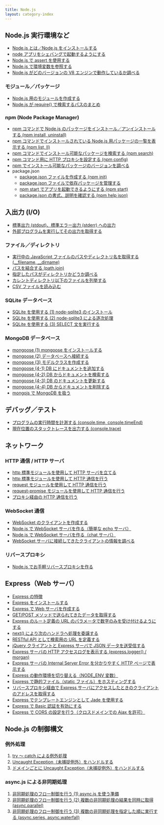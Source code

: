 ```yaml
---
title: Node.js
layout: category-index
---
```


Node.js 実行環境など
----

- [Node.js とは／Node.js をインストールする](env/install-nodejs.html)
- [node アプリをシェバングで起動するようにする](shebang.html)
- [Node.js で assert を使用する](assert.html)
- [Node.js で環境変数を参照する](env/environment-variable.html)
- [Node.js がどのバージョンの V8 エンジンで動作しているか調べる](env/v8-version.html)

### モジュール／パッケージ
- [Node.js 用のモジュールを作成する](env/create-module.html)
- [Node.js が require() で検索するパスのまとめ](require.html)

### npm (Node Package Manager)
- [npm コマンドで Node.js のパッケージをインストール／アンインストールする (npm install, uninstall)](npm/install-package.html)
- [npm コマンドでインストールされている Node.js 用パッケージの一覧を表示する (npm list, ll)](npm/npm-list.html)
- [npm コマンドでインストール可能なパッケージを検索する (npm search)](npm/npm-search.html)
- [npm コマンド用に HTTP プロキシを設定する (npm config)](npm/proxy.html)
- [npm でインストール可能なパッケージのバージョンを調べる](npm/package-version.html)
- package.json
    - [package.json ファイルを作成する (npm init)](npm/npm-init.html)
    - [package.json ファイルで依存パッケージを管理する](npm/package-dependencies.html)
    - [npm start でアプリを起動できるようにする (npm start)](npm/npm-start.html)
    - [package.json の書式、説明を確認する (npm help json)](npm/npm-help-json.html)


入出力 (I/O)
----
- [標準出力 (stdout)、標準エラー出力 (stderr) への出力](io/stdio.html)
- [外部プログラムを実行してその出力を取得する](io/child-process.html)

### ファイル／ディレクトリ
- [実行中の JavaScript ファイルのパスやディレクトリ名を取得する (__filename, __dirname)](io/filename.html)
- [パスを結合する (path.join)](io/path-join.html)
- [指定したパスがディレクトリかどうか調べる](io/is-directory.html)
- [カレントディレクトリ以下のファイルを列挙する](io/walk-dir.html)
- [CSV ファイルを読み込む](io/csv.html)

### SQLite データベース
- [SQLite を使用する (1) node-sqlite3 のインストール](io/sqlite1.html)
- [SQLite を使用する (2) node-sqlite3 による逐次処理](io/sqlite2.html)
- [SQLite を使用する (3) SELECT 文を実行する](io/sqlite3.html)

### MongoDB データベース
- [mongoose (1) mongoose をインストールする](io/mongoose1.html)
- [mongoose (2) データベースへ接続する](io/mongoose2.html)
- [mongoose (3) モデルクラスを作成する](io/mongoose3.html)
- [mongoose (4-1) DB にドキュメントを追加する](io/mongoose4-1.html)
- [mongoose (4-2) DB からドキュメントを検索する](io/mongoose4-2.html)
- [mongoose (4-3) DB のドキュメントを更新する](io/mongoose4-3.html)
- [mongoose (4-4) DB からドキュメントを削除する](io/mongoose4-4.html)
- [mongojs で MongoDB を扱う](io/mongojs.html)


デバッグ／テスト
----
- [プログラムの実行時間を計測する (console.time, console.timeEnd)](time/console-time.html)
- [現在位置のスタックトレースを出力する (console.trace)](debug/console-trace.html)


ネットワーク
----

### HTTP 通信 / HTTP サーバ
- [http 標準モジュールを使用して HTTP サーバを立てる](net/http-server.html)
- [http 標準モジュールを使用して HTTP 通信を行う](net/http-module.html)
- [request モジュールを使用して HTTP 通信を行う](net/request-module.html)
- [request-promise モジュールを使用して HTTP 通信を行う](net/request-promise-module.html)
- [プロキシ経由の HTTP 通信を行う](net/http-via-proxy.html)

### WebSocket 通信
- [WebSocket のクライアントを作成する](net/websocket-client.html)
- [Node.js で WebSocket サーバを作る（簡単な echo サーバ）](net/websocket-echo-server.html)
- [Node.js で WebSocket サーバを作る（chat サーバ）](net/websocket-chat-server.html)
- [WebSocket サーバに接続してきたクライアントの情報を調べる](net/websocket-client-info.html)

### リバースプロキシ
- [Node.js でお手軽リバースプロキシを作る](net/reverse-proxy.html)


Express（Web サーバ）
----
- [Express の特徴](express/features.html)
- [Express をインストールする](express/install.html)
- [Express で Web サーバを作成する](express/web-server.html)
- [GET/POST メソッドで送られてきたデータを取得する](express/handle-get-and-post-data.html)
- [Express のルート定義の URL のパラメータで数字のみを受け付けるようにする](express/regexp-in-routing.html)
- [next() により次のハンドラへ処理を委譲する](express/next.html)
- [RESTful API として検索用の URL を定義する](express/url-for-search.html)
- [jQuery クライアントと Express サーバで JSON データを送受信する](express/exchange-json.html)
- [Express サーバの HTTP アクセスログを表示する (express.logger() / morgan)](express/access-log.html)
- [Express サーバの Internal Server Error を分かりやすく HTTP ページで表示する](express/internal-server-error.html)
- [Express の動作環境を切り替える（NODE_ENV 変数）](express/switch-env.html)
- [Express で静的ファイル（static ファイル）をホスティングする](express/static-file.html)
- [リバースプロキシ経由で Express サーバにアクセスしたときのクライアントのアドレスを取得する](express/reverse-proxy-addr.html)
- [Express でテンプレートエンジンとして Jade を使用する](express/jade-with-express.html)
- [Express で Basic 認証を有効にする](express/basic-authentication.html)
- [Express で CORS の設定を行う（クロスドメインでの Ajax を許可）](express/cors.html)


Node.js の制御構文
----

### 例外処理
1. [try ～ catch による例外処理](exception/try-and-catch.html)
1. [Uncaught Exception（未捕捉例外）をハンドルする](exception/uncaught-exception.html)
1. [ドメインごとに Uncaught Exception（未捕捉例外）をハンドルする](exception/domain-for-exception.html)

### async.js による非同期処理
1. [非同期処理のフロー制御を行う (1) async.js を使う準備](async-js1.html)
1. [非同期処理のフロー制御を行う (2) 複数の非同期処理の結果を同時に取得 (async.parallel)](async-js2.html)
1. [非同期処理のフロー制御を行う (3) 複数の非同期処理を指定した順に実行する (async.series, async.waterfall)](async-js3.html)

